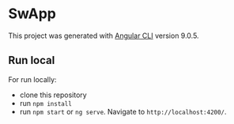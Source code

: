 # SwApp

This project was generated with [Angular CLI](https://github.com/angular/angular-cli) version 9.0.5.

## Run local

For run locally:

- clone this repository
- run `npm install`
- run `npm start` or `ng serve`. Navigate to `http://localhost:4200/`.
